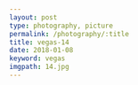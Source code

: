 ```yaml
---
layout: post
type: photography, picture
permalink: /photography/:title
title: vegas-14
date: 2018-01-08
keyword: vegas
imgpath: 14.jpg
---
```




